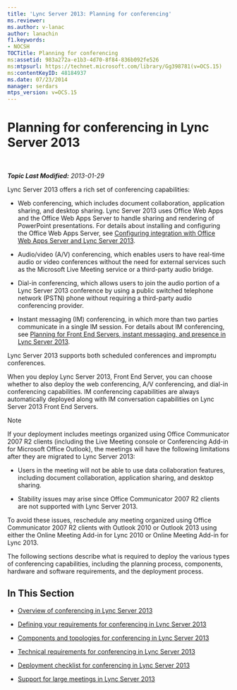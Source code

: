 ```yaml
---
title: 'Lync Server 2013: Planning for conferencing'
ms.reviewer: 
ms.author: v-lanac
author: lanachin
f1.keywords:
- NOCSH
TOCTitle: Planning for conferencing
ms:assetid: 983a272a-e1b3-4d70-8f84-836b092fe526
ms:mtpsurl: https://technet.microsoft.com/library/Gg398781(v=OCS.15)
ms:contentKeyID: 48184937
ms.date: 07/23/2014
manager: serdars
mtps_version: v=OCS.15
---
```


<div data-xmlns="http://www.w3.org/1999/xhtml">

<div class="topic" data-xmlns="http://www.w3.org/1999/xhtml" data-msxsl="urn:schemas-microsoft-com:xslt" data-cs="http://msdn.microsoft.com/">

<div data-asp="http://msdn2.microsoft.com/asp">

# Planning for conferencing in Lync Server 2013

</div>

<div id="mainSection">

<div id="mainBody">

<span> </span>

_**Topic Last Modified:** 2013-01-29_

Lync Server 2013 offers a rich set of conferencing capabilities:

  - Web conferencing, which includes document collaboration, application sharing, and desktop sharing. Lync Server 2013 uses Office Web Apps and the Office Web Apps Server to handle sharing and rendering of PowerPoint presentations. For details about installing and configuring the Office Web Apps Server, see [Configuring integration with Office Web Apps Server and Lync Server 2013](lync-server-2013-enabling-office-web-apps-server-and-lync-server-2013.md).

  - Audio/video (A/V) conferencing, which enables users to have real-time audio or video conferences without the need for external services such as the Microsoft Live Meeting service or a third-party audio bridge.

  - Dial-in conferencing, which allows users to join the audio portion of a Lync Server 2013 conference by using a public switched telephone network (PSTN) phone without requiring a third-party audio conferencing provider.

  - Instant messaging (IM) conferencing, in which more than two parties communicate in a single IM session. For details about IM conferencing, see [Planning for Front End Servers, instant messaging, and presence in Lync Server 2013](lync-server-2013-planning-for-front-end-servers-instant-messaging-and-presence.md).

Lync Server 2013 supports both scheduled conferences and impromptu conferences.

When you deploy Lync Server 2013, Front End Server, you can choose whether to also deploy the web conferencing, A/V conferencing, and dial-in conferencing capabilities. IM conferencing capabilities are always automatically deployed along with IM conversation capabilities on Lync Server 2013 Front End Servers.

<div>


> [!NOTE]  
> If your deployment includes meetings organized using Office Communicator 2007 R2 clients (including the Live Meeting console or Conferencing Add-in for Microsoft Office Outlook), the meetings will have the following limitations after they are migrated to Lync Server 2013: 
> <UL>
> <LI>
> <P>Users in the meeting will not be able to use data collaboration features, including document collaboration, application sharing, and desktop sharing.</P>
> <LI>
> <P>Stability issues may arise since Office Communicator 2007 R2 clients are not supported with Lync Server 2013.</P></LI></UL>To avoid these issues, reschedule any meeting organized using Office Communicator 2007 R2 clients with Outlook 2010 or Outlook 2013 using either the Online Meeting Add-in for Lync 2010 or Online Meeting Add-in for Lync 2013.



</div>

The following sections describe what is required to deploy the various types of conferencing capabilities, including the planning process, components, hardware and software requirements, and the deployment process.

<div>

## In This Section

  - [Overview of conferencing in Lync Server 2013](lync-server-2013-overview-of-conferencing.md)

  - [Defining your requirements for conferencing in Lync Server 2013](lync-server-2013-defining-your-requirements-for-conferencing.md)

  - [Components and topologies for conferencing in Lync Server 2013](lync-server-2013-components-and-topologies-for-conferencing.md)

  - [Technical requirements for conferencing in Lync Server 2013](lync-server-2013-technical-requirements-for-conferencing.md)

  - [Deployment checklist for conferencing in Lync Server 2013](lync-server-2013-deployment-checklist-for-conferencing.md)

  - [Support for large meetings in Lync Server 2013](lync-server-2013-support-for-large-meetings.md)

</div>

</div>

<span> </span>

</div>

</div>

</div>

